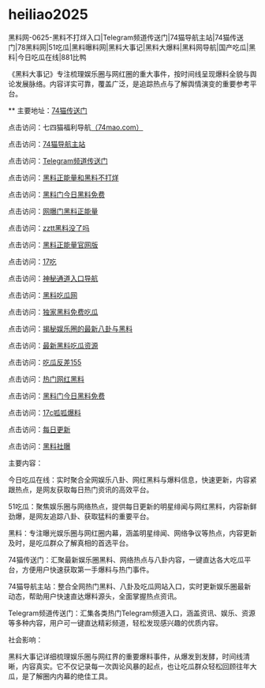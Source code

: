 # heiliao2025
黑料网-0625-黑料不打烊入口|Telegram频道传送门|74猫导航主站|74猫传送门|78黑料网|51吃瓜|黑料曝料网|黑料大事记|黑料大爆料|黑料网导航|国产吃瓜|黑料|今日吃瓜在线|881比鸭

《黑料大事记》专注梳理娱乐圈与网红圈的重大事件，按时间线呈现爆料全貌与舆论发展脉络。内容详实可靠，覆盖广泛，是追踪热点与了解舆情演变的重要参考平台。

** 主要地址：<a href="https://74mao.com/">74猫传送门</a>

点击访问：七四猫福利导航<a href="https://74mao.com/">（74mao.com）</a>

点击访问：<a href="https://74mao.com/">74猫导航主站</a>

点击访问：<a href="https://74mao.com/">Telegram频道传送门</a>

点击访问：<a href="https://hl351.pages.dev/">黑料正能量和黑料不打烊</a>

点击访问：<a href="https://hl352.pages.dev/">黑料门今日黑料免费</a>

点击访问：<a href="https://hl353.pages.dev/">网曝门黑料正能量</a>

点击访问：<a href="https://douyinwang-02.pages.dev/">zztt黑料没了吗</a>

点击访问：<a href="https://chiguabao2.pages.dev/">黑料正能量官网版</a>

点击访问：<a href="https://heiliaoshe-33.pages.dev/">17吃</a>

点击访问：<a href="https://chiguawang11.pages.dev/">神秘通道入口导航</a>

点击访问：<a href="https://hl355.pages.dev/">黑料吃瓜网</a>

点击访问：<a href="https://hl356.pages.dev/">独家黑料免费吃瓜</a>

点击访问：<a href="https://jinchiri.pages.dev/">揭秘娱乐圈的最新八卦与黑料</a>

点击访问：<a href="https://hl340.pages.dev/">最新黑料吃瓜资源</a>

点击访问：<a href="https://hl338.pages.dev/">吃瓜反差155</a>

点击访问：<a href="https://hl234.pages.dev/">热门网红黑料</a>

点击访问：<a href="https://hl205.pages.dev/">黑料门今日黑料免费</a>

点击访问：<a href="https://hl337.pages.dev/">17c呱呱爆料</a>

点击访问：<a href="https://hl334.pages.dev/">每日更新</a>

点击访问：<a href="https://hl333.pages.dev/">黑料社曝</a>

主要内容：

今日吃瓜在线：实时聚合全网娱乐八卦、网红黑料与爆料信息，快速更新，内容紧跟热点，是网友获取每日热门资讯的高效平台。

51吃瓜：聚焦娱乐圈与网络热点，提供每日更新的明星绯闻与网红黑料，内容新鲜劲爆，是网友追踪八卦、获取猛料的重要平台。

黑料：专注曝光娱乐圈与网红圈内幕，涵盖明星绯闻、网络争议等热点，内容更新及时，是吃瓜群众了解真相的首选平台。

74猫传送门：汇聚最新娱乐圈黑料、网络热点与八卦内容，一键直达各大吃瓜平台，方便用户快速获取第一手爆料与热门事件。

74猫导航主站：整合全网热门黑料、八卦及吃瓜网站入口，实时更新娱乐圈最新动态，帮助用户快速直达爆料源头，全面掌握热点资讯。

Telegram频道传送门：汇集各类热门Telegram频道入口，涵盖资讯、娱乐、资源等多种内容，用户可一键直达精彩频道，轻松发现感兴趣的优质内容。

社会影响：

黑料大事记详细梳理娱乐圈与网红界的重要爆料事件，从爆发到发酵，时间线清晰，内容真实。它不仅记录每一次舆论风暴的起点，也让吃瓜群众轻松回顾往年大瓜，是了解圈内内幕的绝佳工具。

<span style="display:none;">[Canonical link](https://github.com/hlw20250625/awf14）</span>

